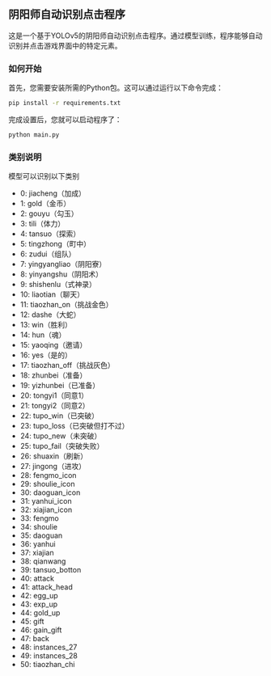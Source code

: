 ## 阴阳师自动识别点击程序
这是一个基于YOLOv5的阴阳师自动识别点击程序。通过模型训练，程序能够自动识别并点击游戏界面中的特定元素。

### 如何开始
首先，您需要安装所需的Python包。这可以通过运行以下命令完成：

```bash
pip install -r requirements.txt
```

完成设置后，您就可以启动程序了：

```bash
python main.py
```

### 类别说明
模型可以识别以下类别
*  0: jiacheng（加成）
*  1: gold（金币）
*  2: gouyu（勾玉）
*  3: tili（体力）
*  4: tansuo（探索）
*  5: tingzhong（町中）
*  6: zudui（组队）
*  7: yingyangliao（阴阳寮）
*  8: yinyangshu（阴阳术）
*  9: shishenlu（式神录）
*  10: liaotian（聊天）
*  11: tiaozhan_on（挑战金色）
*  12: dashe（大蛇）
*  13: win（胜利）
*  14: hun（魂）
*  15: yaoqing（邀请）
*  16: yes（是的）
*  17: tiaozhan_off（挑战灰色）
*  18: zhunbei（准备）
*  19: yizhunbei（已准备）
*  20: tongyi1（同意1）
*  21: tongyi2（同意2）
*  22: tupo_win（已突破）
*  23: tupo_loss（已突破但打不过）
*  24: tupo_new（未突破）
*  25: tupo_fail（突破失败）
*  26: shuaxin（刷新）
*  27: jingong（进攻）
*  28: fengmo_icon
*  29: shoulie_icon
*  30: daoguan_icon
*  31: yanhui_icon
*  32: xiajian_icon
*  33: fengmo
*  34: shoulie
*  35: daoguan
*  36: yanhui
*  37: xiajian
*  38: qianwang
*  39: tansuo_botton
*  40: attack
*  41: attack_head
*  42: egg_up
*  43: exp_up
*  44: gold_up
*  45: gift
*  46: gain_gift
*  47: back
*  48: instances_27
*  49: instances_28
*  50: tiaozhan_chi